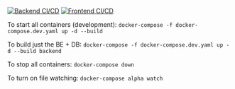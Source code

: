 [![Backend CI/CD](https://github.com/gwkline/full-stack-skeleton/actions/workflows/backend.yml/badge.svg)](https://github.com/gwkline/full-stack-skeleton/actions/workflows/backend.yml)
[![Frontend CI/CD](https://github.com/gwkline/full-stack-skeleton/actions/workflows/frontend.yml/badge.svg)](https://github.com/gwkline/full-stack-skeleton/actions/workflows/frontend.yml)

To start all containers (development):
`docker-compose -f docker-compose.dev.yaml up -d --build`

To build just the BE + DB:
`docker-compose -f docker-compose.dev.yaml up -d --build backend`

To stop all containers:
`docker-compose down`

To turn on file watching:
`docker-compose alpha watch`
